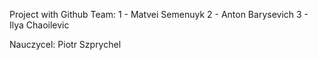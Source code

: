 Project with Github
Team:
1 - Matvei Semenuyk
2 - Anton Barysevich
3 - Ilya Chaoilevic

Nauczycel: Piotr Szprychel
